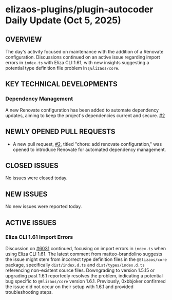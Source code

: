 # elizaos-plugins/plugin-autocoder Daily Update (Oct 5, 2025)
## OVERVIEW 
The day's activity focused on maintenance with the addition of a Renovate configuration. Discussions continued on an active issue regarding import errors in `index.ts` with Eliza CLI 1.61, with new insights suggesting a potential type definition file problem in `@Elizaos/core`.

## KEY TECHNICAL DEVELOPMENTS

### Dependency Management
A new Renovate configuration has been added to automate dependency updates, aiming to keep the project's dependencies current and secure. [#2](https://github.com/elizaos-plugins/plugin-autocoder/pull/2)

## NEWLY OPENED PULL REQUESTS
- A new pull request, [#2](https://github.com/elizaos-plugins/plugin-autocoder/pull/2), titled "chore: add renovate configuration," was opened to introduce Renovate for automated dependency management.

## CLOSED ISSUES
No issues were closed today.

## NEW ISSUES
No new issues were reported today.

## ACTIVE ISSUES

### Eliza CLI 1.61 Import Errors
Discussion on [#6031](https://github.com/elizaos-plugins/plugin-autocoder/issues/6031) continued, focusing on import errors in `index.ts` when using Eliza CLI 1.61. The latest comment from matteo-brandolino suggests the issue might stem from incorrect type definition files in the `@Elizaos/core` package, specifically `dist/index.d.ts` and `dist/types/index.d.ts` referencing non-existent source files. Downgrading to version 1.5.15 or upgrading past 1.6.1 reportedly resolves the problem, indicating a potential bug specific to `@Elizaos/core` version 1.6.1. Previously, 0xbbjoker confirmed the issue did not occur on their setup with 1.6.1 and provided troubleshooting steps.